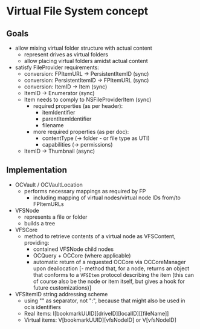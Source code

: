 #  Virtual File System concept

## Goals
- allow mixing virtual folder structure with actual content
	- represent drives as virtual folders
	- allow placing virtual folders amidst actual content
- satisfy FileProvider requirements:
	- conversion: FPItemURL -> PersistentItemID (sync)
	- conversion: PersistentItemID -> FPItemURL (sync)
	- conversion: ItemID -> Item (sync)
	- ItemID -> Enumerator (sync)
	- Item needs to comply to NSFileProviderItem (sync)
		- required properties (as per header):
			- itemIdentifier
			- parentItemIdentifier
			- filename
		- more required properties (as per doc):
			- contentType (-> folder - or file type as UTI)
			- capabilities (-> permissions)
	- ItemID -> Thumbnail (async)

## Implementation
- OCVault / OCVaultLocation
	- performs necessary mappings as required by FP
		- including mapping of virtual nodes/virtual node IDs from/to FPItemURLs
- VFSNode
	- represents a file or folder
	- builds a tree
- VFSCore
	- method to retrieve contents of a virtual node as VFSContent, providing:
		- contained VFSNode child nodes
		- OCQuery + OCCore (where applicable)
		- automatic return of a requested OCCore via OCCoreManager upon deallocation
	[- method that, for a node, returns an object that conforms to a `VFSItem` protocol describing the item (this can of course also be the node or item itself, but gives a hook for future customizations)]
- VFSItemID string addressing scheme
	- using "\" as separator, not ":", because that might also be used in ocis identifiers
	- Real items: 	 I\[bookmarkUUID]\[driveID]\[localID][\[fileName]]
	- Virtual items: V\[bookmarkUUID]\[vfsNodeID] or V\[vfsNodeID]
